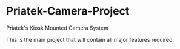 # Priatek-Camera-Project
Priatek's Kiosk Mounted Camera System

This is the main project that will contain all major features required.
